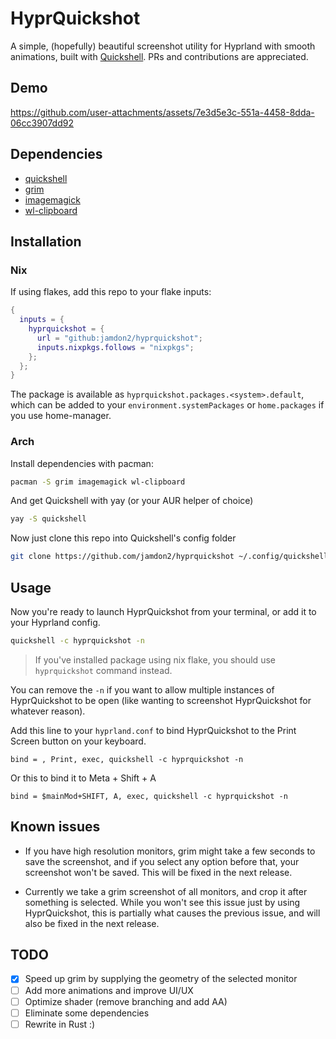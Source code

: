 # HyprQuickshot

A simple, (hopefully) beautiful screenshot utility for Hyprland with smooth animations, built with [Quickshell](https://quickshell.org). PRs and contributions are appreciated.

## Demo

https://github.com/user-attachments/assets/7e3d5e3c-551a-4458-8dda-06cc3907dd92

## Dependencies

- [quickshell](https://git.outfoxxed.me/quickshell/quickshell)
- [grim](https://sr.ht/~emersion/grim/)
- [imagemagick](https://github.com/ImageMagick/ImageMagick)
- [wl-clipboard](https://github.com/bugaevc/wl-clipboard)

## Installation

### Nix

If using flakes, add this repo to your flake inputs:

```nix
{
  inputs = {
    hyprquickshot = {
      url = "github:jamdon2/hyprquickshot";
      inputs.nixpkgs.follows = "nixpkgs";
    };
  };
}
```

The package is available as `hyprquickshot.packages.<system>.default`, which can be added to your `environment.systemPackages` or `home.packages` if you use home-manager.

### Arch

Install dependencies with pacman:

```bash
pacman -S grim imagemagick wl-clipboard
```

And get Quickshell with yay (or your AUR helper of choice)

```bash
yay -S quickshell
```

Now just clone this repo into Quickshell's config folder

```bash
git clone https://github.com/jamdon2/hyprquickshot ~/.config/quickshell/hyprquickshot
```

## Usage

Now you're ready to launch HyprQuickshot from your terminal, or add it to your Hyprland config.

```bash
quickshell -c hyprquickshot -n
```

> If you've installed package using nix flake, you should use `hyprquickshot` command instead.

You can remove the `-n` if you want to allow multiple instances of HyprQuickshot to be open (like wanting to screenshot HyprQuickshot for whatever reason).

Add this line to your `hyprland.conf` to bind HyprQuickshot to the Print Screen button on your keyboard.

```hypr
bind = , Print, exec, quickshell -c hyprquickshot -n
```

Or this to bind it to Meta + Shift + A

```hypr
bind = $mainMod+SHIFT, A, exec, quickshell -c hyprquickshot -n
```

## Known issues

- If you have high resolution monitors, grim might take a few seconds to save the screenshot, and if you select any option before that, your screenshot won't be saved. This will be fixed in the next release.

- Currently we take a grim screenshot of all monitors, and crop it after something is selected. While you won't see this issue just by using HyprQuickshot, this is partially what causes the previous issue, and will also be fixed in the next release.

## TODO

- [x] Speed up grim by supplying the geometry of the selected monitor
- [ ] Add more animations and improve UI/UX
- [ ] Optimize shader (remove branching and add AA)
- [ ] Eliminate some dependencies
- [ ] Rewrite in Rust :)
